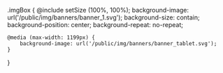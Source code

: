 .imgBox {
    @include setSize (100%, 100%);
    background-image: url('/public/img/banners/banner_1.svg');
    background-size: contain;
    background-position: center;
    background-repeat: no-repeat;

    @media (max-width: 1199px) {
        background-image: url('/public/img/banners/banner_tablet.svg');
    }
}